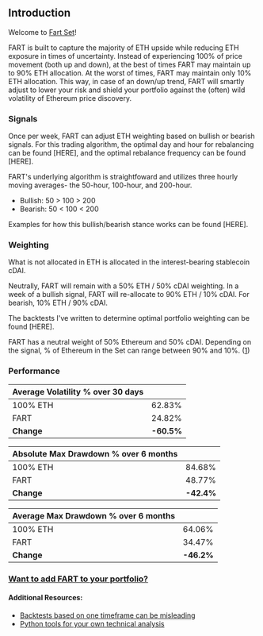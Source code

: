 ## Introduction

Welcome to [Fart Set](https://set-beta.tokensets.com/set/fart-1)!

FART is built to capture the majority of ETH upside while reducing ETH exposure in times of uncertainty.  Instead of experiencing 100% of price movement (both up and down), at the best of times FART may maintain up to 90% ETH allocation.  At the worst of times, FART may maintain only 10% ETH allocation.  This way, in case of an down/up trend, FART will smartly adjust to lower your risk and shield your portfolio against the (often) wild volatility of Ethereum price discovery.

### Signals
Once per week, FART can adjust ETH weighting based on bullish or bearish signals.  For this trading algorithm, the optimal day and hour for rebalancing can be found [HERE], and the optimal rebalance frequency can be found [HERE].

FART's underlying algorithm is straightfoward and utilizes three hourly moving averages- the 50-hour, 100-hour, and 200-hour.
- Bullish: 50 > 100 > 200
- Bearish: 50 < 100 < 200

Examples for how this bullish/bearish stance works can be found [HERE].

### Weighting
What is not allocated in ETH is allocated in the interest-bearing stablecoin cDAI.

Neutrally, FART will remain with a 50% ETH / 50% cDAI weighting.  In a week of a bullish signal, FART will re-allocate to 90% ETH / 10% cDAI.  For bearish, 10% ETH / 90% cDAI.

The backtests I've written to determine optimal portfolio weighting can be found [HERE].

FART has a neutral weight of 50% Ethereum and 50% cDAI. Depending on the signal, % of Ethereum in the Set can range between 90% and 10%. ([1](https://github.com/carlfarterson/token-sets/blob/master/FART%20Set/Determining%20Allocation%20and%20Wiggle%20Room.ipynb))

### Performance

| Average Volatility % over 30 days |            |
| --------------------------------- | ---------- |
| 100% ETH                          | 62.83%     |
| FART                              | 24.82%     |
| **Change**                        | **-60.5%** |

| Absolute Max Drawdown % over 6 months |            |
| ------------------------------------- | ---------- |
| 100% ETH                              | 84.68%     |
| FART                                  | 48.77%     |
| **Change**                            | **-42.4%** |

| Average Max Drawdown % over 6 months |            |
| ------------------------------------ | ---------- |
| 100% ETH                             | 64.06%     |
| FART                                 | 34.47%     |
| **Change**                           | **-46.2%** |


### [Want to add FART to your portfolio?](https://tokensets.com/set/fart-1)

#### Additional Resources:

- [Backtests based on one timeframe can be misleading](https://github.com/carlfarterson/notebooks/blob/master/2.%20Backtests%20Can%20Be%20Misleading.ipynb)
- [Python tools for your own technical analysis](https://pypi.org/project/TAcharts/)
